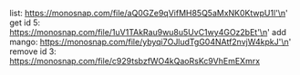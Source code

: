 list: https://monosnap.com/file/aQ0GZe9qVifMH85Q5aMxNK0KtwpU1l'\n'
get id 5: https://monosnap.com/file/1uV1TAkRau9wu8u5UvC1wy4GOz2bEt'\n'
add mango: https://monosnap.com/file/ybyqi7OJludTgG04NAtf2nvjW4kpkJ'\n'
remove id 3: https://monosnap.com/file/c929tsbzfWO4kQaoRsKc9VhEmEXmrx